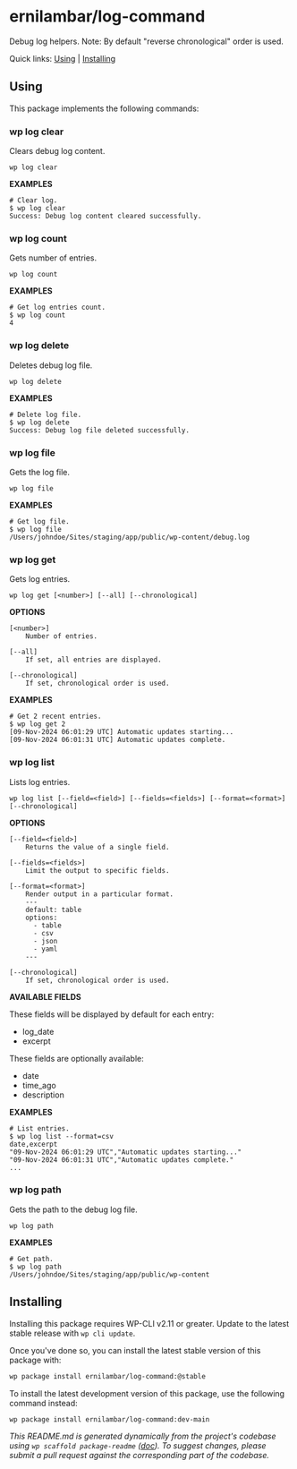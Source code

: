 ernilambar/log-command
======================

Debug log helpers. Note: By default "reverse chronological" order is used.



Quick links: [Using](#using) | [Installing](#installing)

## Using

This package implements the following commands:

### wp log clear

Clears debug log content.

~~~
wp log clear 
~~~

**EXAMPLES**

    # Clear log.
    $ wp log clear
    Success: Debug log content cleared successfully.



### wp log count

Gets number of entries.

~~~
wp log count 
~~~

**EXAMPLES**

    # Get log entries count.
    $ wp log count
    4



### wp log delete

Deletes debug log file.

~~~
wp log delete 
~~~

**EXAMPLES**

    # Delete log file.
    $ wp log delete
    Success: Debug log file deleted successfully.



### wp log file

Gets the log file.

~~~
wp log file 
~~~

**EXAMPLES**

    # Get log file.
    $ wp log file
    /Users/johndoe/Sites/staging/app/public/wp-content/debug.log



### wp log get

Gets log entries.

~~~
wp log get [<number>] [--all] [--chronological]
~~~

**OPTIONS**

	[<number>]
		Number of entries.

	[--all]
		If set, all entries are displayed.

	[--chronological]
		If set, chronological order is used.

**EXAMPLES**

    # Get 2 recent entries.
    $ wp log get 2
    [09-Nov-2024 06:01:29 UTC] Automatic updates starting...
    [09-Nov-2024 06:01:31 UTC] Automatic updates complete.



### wp log list

Lists log entries.

~~~
wp log list [--field=<field>] [--fields=<fields>] [--format=<format>] [--chronological]
~~~

**OPTIONS**

	[--field=<field>]
		Returns the value of a single field.

	[--fields=<fields>]
		Limit the output to specific fields.

	[--format=<format>]
		Render output in a particular format.
		---
		default: table
		options:
		  - table
		  - csv
		  - json
		  - yaml
		---

	[--chronological]
		If set, chronological order is used.

**AVAILABLE FIELDS**

These fields will be displayed by default for each entry:

* log_date
* excerpt

These fields are optionally available:

* date
* time_ago
* description

**EXAMPLES**

    # List entries.
    $ wp log list --format=csv
    date,excerpt
    "09-Nov-2024 06:01:29 UTC","Automatic updates starting..."
    "09-Nov-2024 06:01:31 UTC","Automatic updates complete."
    ...



### wp log path

Gets the path to the debug log file.

~~~
wp log path 
~~~

**EXAMPLES**

    # Get path.
    $ wp log path
    /Users/johndoe/Sites/staging/app/public/wp-content

## Installing

Installing this package requires WP-CLI v2.11 or greater. Update to the latest stable release with `wp cli update`.

Once you've done so, you can install the latest stable version of this package with:

```bash
wp package install ernilambar/log-command:@stable
```

To install the latest development version of this package, use the following command instead:

```bash
wp package install ernilambar/log-command:dev-main
```


*This README.md is generated dynamically from the project's codebase using `wp scaffold package-readme` ([doc](https://github.com/wp-cli/scaffold-package-command#wp-scaffold-package-readme)). To suggest changes, please submit a pull request against the corresponding part of the codebase.*
